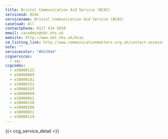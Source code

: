 ```yaml
---
title: Bristol Communication Aid Service (BCAS)
serviceid: BCAS
servicename: Bristol Communication Aid Service (BCAS)
caseload: All
contactphone: 0117 414 5850
email: cacadmin@nbt.nhs.uk
website: http://www.nbt.nhs.uk/bcas 
cm_listing_link: http://www.communicationmatters.org.uk/contact-assessment-service/bristol-communication-aid-service
note: ""
servicecolor: "#b539d4"
ccgservices:
  - aac
ccgcodes:
  - e38000125
  - e38000089
  - e38000181
  - e38000152
  - e38000155
  - e38000009
  - e38000062
  - e38000150
  - e38000206
  - e38000022
  - e38000129
---
```


{{< ccg_service_detail >}}
